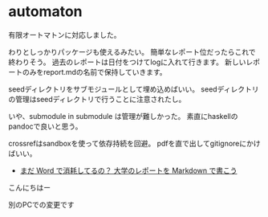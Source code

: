 ﻿# automaton

有限オートマトンに対応しました。

わりとしっかりパッケージも使えるみたい。
簡単なレポート位だったらこれで終わりそう。
過去のレポートは日付をつけてlogに入れて行きます。
新しいレポートのみをreport.mdの名前で保持していきます。

seedディレクトリをサブモジュールとして埋め込めばいい。
seedディレクトリの管理はseedディレクトリで行うことに注意されたし。

いや、submodule in submodule は管理が難しかった。
素直にhaskellのpandocで良いと思う。

crossrefはsandboxを使って依存持続を回避。
pdfを直で出してgitignoreにかけばいい。

* [まだ Word で消耗してるの？ 大学のレポートを Markdown で書こう](https://qiita.com/Kumassy/items/5b6ae6b99df08fb434d9)


こんにちはー

別のPCでの変更です

